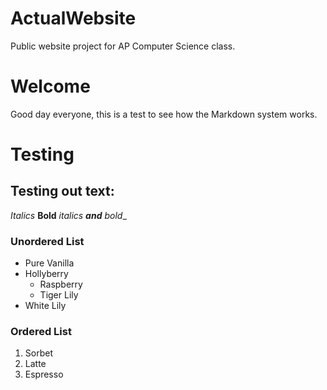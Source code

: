 # ActualWebsite
Public website project for AP Computer Science class.
# Welcome
Good day everyone, this is a test to see how the Markdown system works. 


# Testing
## Testing out text:
*Italics* **Bold**  _italics __and__ bold__ 

### Unordered List
* Pure Vanilla
* Hollyberry
  * Raspberry
  * Tiger Lily
* White Lily
### Ordered List
1. Sorbet
2. Latte
 1. Espresso
